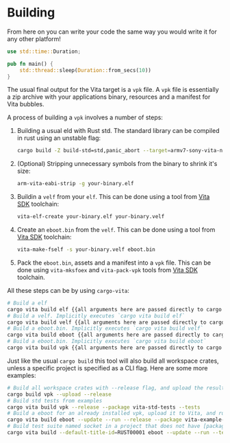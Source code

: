 # Building

From here on you can write your code the same way you would write it for any other platform!


```rust
use std::time::Duration;

pub fn main() {
    std::thread::sleep(Duration::from_secs(10))
}
```



The usual final output for the Vita target is a `vpk` file.
A `vpk` file is essentially a zip archive with your applications binary, resources and a manifest for Vita bubbles.

A process of building a `vpk` involves a number of steps:

1. Building a usual eld with Rust std. The standard library can be compiled in rust using an unstable flag:
   ```sh
   cargo build -Z build-std=std,panic_abort --target=armv7-sony-vita-newlibeabihf --release
   ```
2. (Optional) Stripping unnecessary symbols from the binary to shrink it's size:
   ```sh
   arm-vita-eabi-strip -g your-binary.elf
   ```
3. Buildin a `velf` from your `elf`. This can be done using a tool from [Vita SDK] toolchain:
   ```sh
   vita-elf-create your-binary.elf your-binary.velf
   ```
4. Create an `eboot.bin` from the `velf`. This can be done using a tool from [Vita SDK] toolchain:
   ```sh
   vita-make-fself -s your-binary.velf eboot.bin
   ```
5. Pack the `eboot.bin`, assets and a manifest into a `vpk` file. This can be done using `vita-mksfoex` and `vita-pack-vpk` tools from [Vita SDK] toolchain.


All these steps can be by using `cargo-vita`:

```sh
# Build a elf
cargo vita build elf {{all arguments here are passed directly to cargo build}}
# Build a velf. Implicitly executes `cargo vita build elf`
cargo vita build velf {{all arguments here are passed directly to cargo build}}
# Build a eboot.bin. Implicitly executes `cargo vita build velf`
cargo vita build eboot {{all arguments here are passed directly to cargo build}}
# Build a eboot.bin. Implicitly executes `cargo vita build eboot`
cargo vita build vpk {{all arguments here are passed directly to cargo build}}
```

Just like the usual `cargo build` this tool will also build all workspace crates, unless a specific project is specified as a CLI flag.
Here are some more examples:

```sh
# Build all workspace crates with --release flag, and upload the resulting vpk files to ux0:/download/
cargo build vpk --upload --release
# Build std tests from examples
cargo vita build vpk --release --package vita-std-tests --tests
# Build a eboot for an already installed vpk, upload it to Vita, and run the application
cargo vita build eboot --update --run --release --package vita-example-http
# Build test suite named socket in a project that does not have [package.metadata.vita] section in Cargo.toml
cargo vita build --default-title-id=RUST00001 eboot --update --run --test socket --features all
```


[examples]: https://github.com/vita-rust/examples
[newlib]: https://github.com/vitasdk/newlib
[cargo-vita]: https://github.com/vita-rust/cargo-vita
[Vita SDK]: https://vitasdk.org/
